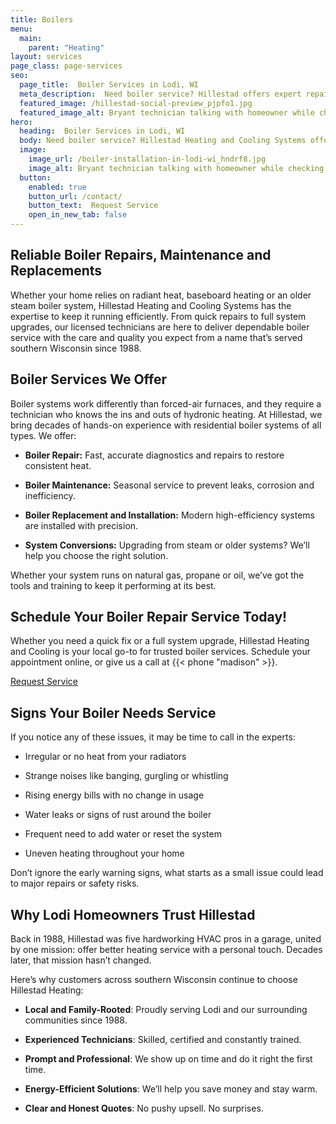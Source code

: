 ```yaml
---
title: Boilers
menu:
  main:
    parent: "Heating"
layout: services
page_class: page-services
seo:
  page_title:  Boiler Services in Lodi, WI
  meta_description:  Need boiler service? Hillestad offers expert repairs, tune-ups and installations across Lodi, Baraboo, Portage and nearby communities.
  featured_image: /hillestad-social-preview_pjpfo1.jpg
  featured_image_alt: Bryant technician talking with homeowner while checking air filter and furnace
hero: 
  heading:  Boiler Services in Lodi, WI
  body: Need boiler service? Hillestad Heating and Cooling Systems offers expert repairs, tune-ups and installations across Lodi, Baraboo, Portage and nearby communities.
  image: 
    image_url: /boiler-installation-in-lodi-wi_hndrf8.jpg
    image_alt: Bryant technician talking with homeowner while checking air filter and furnace
  button:
    enabled: true
    button_url: /contact/ 
    button_text:  Request Service
    open_in_new_tab: false
---
```


## Reliable Boiler Repairs, Maintenance and Replacements

Whether your home relies on radiant heat, baseboard heating or an older steam boiler system, Hillestad Heating and Cooling Systems has the expertise to keep it running efficiently. From quick repairs to full system upgrades, our licensed technicians are here to deliver dependable boiler service with the care and quality you expect from a name that’s served southern Wisconsin since 1988.

## Boiler Services We Offer

Boiler systems work differently than forced-air furnaces, and they require a technician who knows the ins and outs of hydronic heating. At Hillestad, we bring decades of hands-on experience with residential boiler systems of all types. We offer:

* **Boiler Repair:** Fast, accurate diagnostics and repairs to restore consistent heat.

*	**Boiler Maintenance:** Seasonal service to prevent leaks, corrosion and inefficiency.

*	**Boiler Replacement and Installation:** Modern high-efficiency systems are installed with precision.

*	**System Conversions:** Upgrading from steam or older systems? We’ll help you choose the right solution.

Whether your system runs on natural gas, propane or oil, we’ve got the tools and training to keep it performing at its best.

<div class="breakout bg-black flow">
  <h2 class="no-margin">Schedule Your Boiler Repair Service Today!</h2>
  <p class="site-cta__middle">Whether you need a quick fix or a full system upgrade, Hillestad Heating and Cooling is your local go-to for trusted boiler services. Schedule your appointment online, or give us a call at {{< phone "madison" >}}.</p>
  <a class="btn btn--primary" href="/contact/">Request Service</a>
</div>

## Signs Your Boiler Needs Service

If you notice any of these issues, it may be time to call in the experts:

*	Irregular or no heat from your radiators

*	Strange noises like banging, gurgling or whistling

*	Rising energy bills with no change in usage

*	Water leaks or signs of rust around the boiler

*	Frequent need to add water or reset the system

*	Uneven heating throughout your home

Don’t ignore the early warning signs, what starts as a small issue could lead to major repairs or safety risks.

## Why Lodi Homeowners Trust Hillestad

Back in 1988, Hillestad was five hardworking HVAC pros in a garage, united by one mission: offer better heating service with a personal touch. Decades later, that mission hasn’t changed.

Here’s why customers across southern Wisconsin continue to choose Hillestad Heating:

*	**Local and Family-Rooted**: Proudly serving Lodi and our surrounding communities since 1988.

*	**Experienced Technicians**: Skilled, certified and constantly trained.

*	**Prompt and Professional**: We show up on time and do it right the first time.

*	**Energy-Efficient Solutions**: We’ll help you save money and stay warm.

*	**Clear and Honest Quotes**: No pushy upsell. No surprises.
